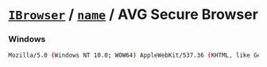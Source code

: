 # [`IBrowser`](/api/ua-parser-js/get-browser.md) / [`name`](../name.md) / AVG Secure Browser

### Windows

```sh
Mozilla/5.0 (Windows NT 10.0; WOW64) AppleWebKit/537.36 (KHTML, like Gecko) Chrome/72.0.3626.121 Safari/537.36 AVG/72.0.719.123
```